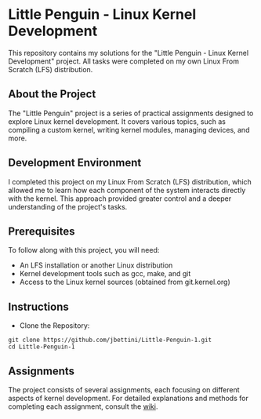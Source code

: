 # Little Penguin - Linux Kernel Development

This repository contains my solutions for the "Little Penguin - Linux Kernel Development" project. All tasks were completed on my own Linux From Scratch (LFS) distribution.

## About the Project

The "Little Penguin" project is a series of practical assignments designed to explore Linux kernel development. It covers various topics, such as compiling a custom kernel, writing kernel modules, managing devices, and more.

## Development Environment

I completed this project on my Linux From Scratch (LFS) distribution, which allowed me to learn how each component of the system interacts directly with the kernel. This approach provided greater control and a deeper understanding of the project's tasks.

## Prerequisites

To follow along with this project, you will need:

-    An LFS installation or another Linux distribution
-    Kernel development tools such as gcc, make, and git
-    Access to the Linux kernel sources (obtained from git.kernel.org)

## Instructions

-   Clone the Repository:
```
git clone https://github.com/jbettini/Little-Penguin-1.git
cd Little-Penguin-1
```
## Assignments

The project consists of several assignments, each focusing on different aspects of kernel development. For detailed explanations and methods for completing each assignment, consult the [wiki](https://github.com/jbettini/Little-Penguin-1/wiki).